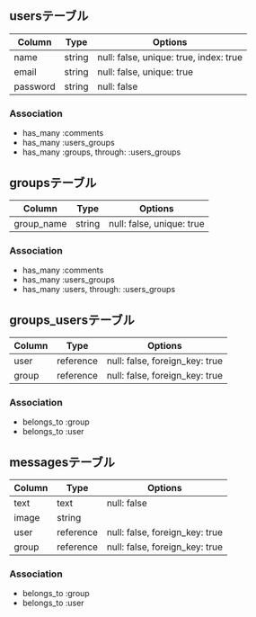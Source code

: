 ## usersテーブル

|Column|Type|Options|
|------|----|-------|
|name|string|null: false, unique: true, index: true|
|email|string|null: false, unique: true|
|password|string|null: false|

### Association
- has_many :comments
- has_many :users_groups
- has_many :groups, through: :users_groups

## groupsテーブル

|Column|Type|Options|
|------|----|-------|
|group_name|string|null: false, unique: true|

### Association
- has_many :comments
- has_many :users_groups
- has_many :users, through: :users_groups

## groups_usersテーブル

|Column|Type|Options|
|------|----|-------|
|user|reference|null: false, foreign_key: true|
|group|reference|null: false, foreign_key: true|

### Association
- belongs_to :group
- belongs_to :user

## messagesテーブル

|Column|Type|Options|
|------|----|-------|
|text|text|null: false|
|image|string||
|user|reference|null: false, foreign_key: true|
|group|reference|null: false, foreign_key: true|

### Association
- belongs_to :group
- belongs_to :user